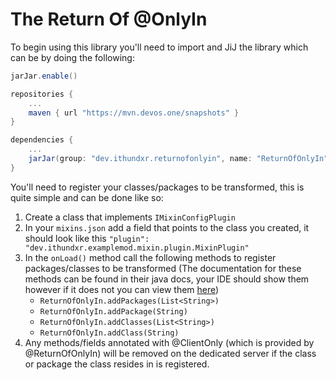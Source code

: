# The Return Of @OnlyIn

To begin using this library you'll need to import and JiJ the library which can be by doing the following:

```groovy
jarJar.enable()

repositories {
    ...
    maven { url "https://mvn.devos.one/snapshots" }
}

dependencies {
    ...
    jarJar(group: "dev.ithundxr.returnofonlyin", name: "ReturnOfOnlyIn", version: "[1.0.0-build.5,]")
}
```

You'll need to register your classes/packages to be transformed, this is quite simple and can be done like so:
1. Create a class that implements `IMixinConfigPlugin`
2. In your `mixins.json` add a field that points to the class you created, it should look like this `"plugin": "dev.ithundxr.examplemod.mixin.plugin.MixinPlugin"`
3. In the `onLoad()` method call the following methods to register packages/classes to be transformed (The documentation for these methods can be found in their java docs, your IDE should show them however if it does not you can view them [here](https://github.com/IThundxr/ReturnOfOnlyIn/blob/main/src/main/java/dev/ithundxr/returnofonlyin/ReturnOfOnlyIn.java))
   - `ReturnOfOnlyIn.addPackages(List<String>)`
   - `ReturnOfOnlyIn.addPackage(String)`
   - `ReturnOfOnlyIn.addClasses(List<String>)`
   - `ReturnOfOnlyIn.addClass(String)`
4. Any methods/fields annotated with @ClientOnly (which is provided by @ReturnOfOnlyIn) will be removed on the dedicated server if the class or package the class resides in is registered.
